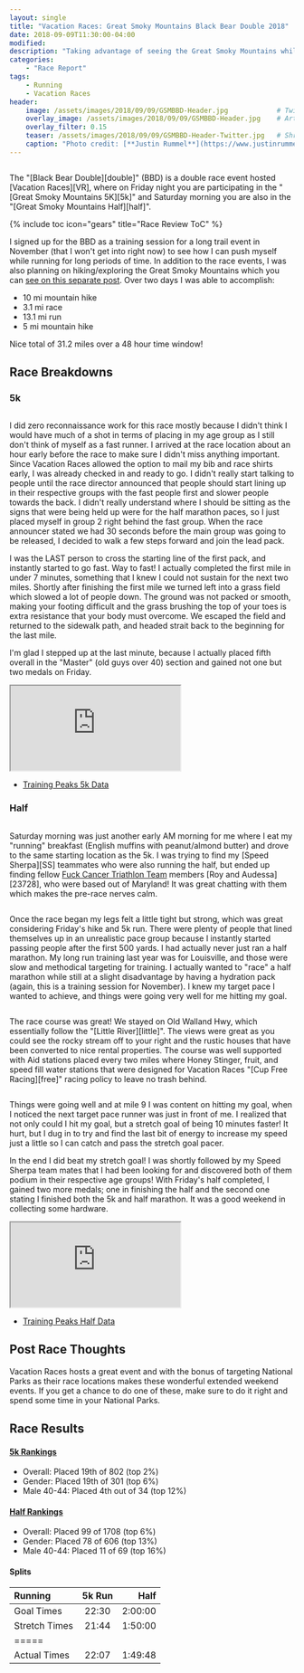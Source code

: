 ```yaml
---
layout: single
title: "Vacation Races: Great Smoky Mountains Black Bear Double 2018"
date: 2018-09-09T11:30:00-04:00
modified:
description: "Taking advantage of seeing the Great Smoky Mountains while also running a 5k and Half Marathon"
categories:
    - "Race Report"
tags:
    - Running
    - Vacation Races
header:
    image: /assets/images/2018/09/09/GSMBBD-Header.jpg            # Twitter (use 'overlay_image')
    overlay_image: /assets/images/2018/09/09/GSMBBD-Header.jpg    # Article header at 2048x768
    overlay_filter: 0.15
    teaser: /assets/images/2018/09/09/GSMBBD-Header-Twitter.jpg   # Shrink image to 575x216
    caption: "Photo credit: [**Justin Rummel**](https://www.justinrummel.com)"
---
```

<figure class="align-right"><a href="{{ site.url }}/assets/images/2018/09/09/GSMBBD-LG-2.jpg"><img src="{{ site.url }}/assets/images/2018/09/09/GSMBBD-SM-2.jpg" alt="" /></a></figure>The "[Black Bear Double][double]" (BBD) is a double race event hosted [Vacation Races][VR], where on Friday night you are participating in the "[Great Smoky Mountains 5K][5k]" and Saturday morning you are also in the "[Great Smoky Mountains Half][half]".

<!-- Table of Contents -->
{% include toc icon="gears" title="Race Review ToC" %}

I signed up for the BBD as a training session for a long trail event in November (that I won't get into right now) to see how I can push myself while running for long periods of time.  In addition to the race events, I was also planning on hiking/exploring the Great Smoky Mountains which you can <a href=" {{ site.url }}/great-smoky-mountains/">see on this separate post</a>.  Over two days I was able to accomplish:

- 10 mi mountain hike
- 3.1 mi race
- 13.1 mi run
- 5 mi mountain hike

Nice total of 31.2 miles over a 48 hour time window!


Race Breakdowns
---

### 5k

<figure class="align-left"><a href="{{ site.url }}/assets/images/2018/09/09/GSMBBD-LG-3.jpg"><img src="{{ site.url }}/assets/images/2018/09/09/GSMBBD-SM-3.jpg" alt="" /></a></figure>I did zero reconnaissance work for this race mostly because I didn't think I would have much of a shot in terms of placing in my age group as I still don't think of myself as a fast runner.  I arrived at the race location about an hour early before the race to make sure I didn't miss anything important.  Since Vacation Races allowed the option to mail my bib and race shirts early, I was already checked in and ready to go.  I didn't really start talking to people until the race director announced that people should start lining up in their respective groups with the fast people first and slower people towards the back.  I didn't really understand where I should be sitting as the signs that were being held up were for the half marathon paces, so I just placed myself in group 2 right behind the fast group.  When the race announcer stated we had 30 seconds before the main group was going to be released, I decided to walk a few steps forward and join the lead pack.

I was the LAST person to cross the starting line of the first pack, and instantly started to go fast.  Way to fast!  I actually completed the first mile in under 7 minutes, something that I knew I could not sustain for the next two miles. Shortly after finishing the first mile we turned left into a grass field which slowed a lot of people down.  The ground was not packed or smooth, making your footing difficult and the grass brushing the top of your toes is extra resistance that your body must overcome.  We escaped the field and returned to the sidewalk path, and headed strait back to the beginning for the last mile.

I'm glad I stepped up at the last minute, because I actually placed fifth overall in the "Master" (old guys over 40) section and gained not one but two medals on Friday.

<!-- Strava Frame -->
<div class="embed-container embed-container-16x9">
    <iframe src='https://www.strava.com/activities/1826328420/embed/faa8c371c8e3f0ff036d2ff6b2d8df64ec0329b8' scrolling='no' allowtransparency webkitAllowFullScreen mozallowfullscreen allowFullScreen></iframe>
</div>

- [Training Peaks 5k Data](http://tpks.ws/POGVP6MNLQWB5BATGRRTUFQWNU)

### Half

<figure class="align-right"><a href="{{ site.url }}/assets/images/2018/09/09/GSMBBD-LG-4.jpg"><img src="{{ site.url }}/assets/images/2018/09/09/GSMBBD-SM-4.jpg" alt="" /></a></figure>Saturday morning was just another early AM morning for me where I eat my "running" breakfast (English muffins with peanut/almond butter) and drove to the same starting location as the 5k.  I was trying to find my [Speed Sherpa][SS] teammates who were also running the half, but ended up finding fellow <a href="{{ site.url }}/fxck/">Fuck Cancer Triathlon Team</a> members [Roy and Audessa][23728], who were based out of Maryland!  It was great chatting with them which makes the pre-race nerves calm.

<figure class="align-left"><a href="{{ site.url }}/assets/images/2018/09/09/GSMBBD-PRO-LG-1.jpg"><img src="{{ site.url }}/assets/images/2018/09/09/GSMBBD-PRO-SM-1.jpg" alt="" /></a></figure>Once the race began my legs felt a little tight but strong, which was great considering Friday's hike and 5k run.  There were plenty of people that lined themselves up in an unrealistic pace group because I instantly started passing people after the first 500 yards.  I had actually never just ran a half marathon.  My long run training last year was for Louisville, and those were slow and methodical targeting for training.  I actually wanted to "race" a half marathon while still at a slight disadvantage by having a hydration pack (again, this is a training session for November).  I knew my target pace I wanted to achieve, and things were going very well for me hitting my goal.

<figure class="align-right"><a href="{{ site.url }}/assets/images/2018/09/09/GSMBBD-PRO-LG-2.jpg"><img src="{{ site.url }}/assets/images/2018/09/09/GSMBBD-PRO-SM-2.jpg" alt="" /></a></figure>The race course was great!  We stayed on Old Walland Hwy, which essentially follow the "[Little River][little]".  The views were great as you could see the rocky stream off to your right and the rustic houses that have been converted to nice rental properties.  The course was well supported with Aid stations placed every two miles where Honey Stinger, fruit, and speed fill water stations that were designed for Vacation Races "[Cup Free Racing][free]" racing policy to leave no trash behind.

<figure class="align-left"><a href="{{ site.url }}/assets/images/2018/09/09/GSMBBD-PRO-LG-2.jpg"><img src="{{ site.url }}/assets/images/2018/09/09/GSMBBD-PRO-SM-3.jpg" alt="" /></a></figure>Things were going well and at mile 9 I was content on hitting my goal, when I noticed the next target pace runner was just in front of me.  I realized that not only could I hit my goal, but a stretch goal of being 10 minutes faster!  It hurt, but I dug in to try and find the last bit of energy to increase my speed just a little so I can catch and pass the stretch goal pacer.

In the end I did beat my stretch goal!  I was shortly followed by my Speed Sherpa team mates that I had been looking for and discovered both of them podium in their respective age groups!  With Friday's half completed, I gained two more medals; one in finishing the half and the second one stating I finished both the 5k and half marathon.  It was a good weekend in collecting some hardware.

<!-- Strava Frame -->
<div class="embed-container embed-container-16x9">
    <iframe src='https://www.strava.com/activities/1827740771/embed/0b6c9f62287e7aa09d895a9f9f9a8799171f340c' scrolling='no' allowtransparency webkitAllowFullScreen mozallowfullscreen allowFullScreen></iframe>
</div>

- [Training Peaks Half Data](http://tpks.ws/XXWFVQL2ZP3C7UTJODEQCNLN7U)


Post Race Thoughts
---

Vacation Races hosts a great event and with the bonus of targeting National Parks as their race locations makes these wonderful extended weekend events.  If you get a chance to do one of these, make sure to do it right and spend some time in your National Parks. 


Race Results
---

#### [5k Rankings][5k_results]

- Overall: Placed 19th of 802 (top 2%)
- Gender: Placed 19th of 301 (top 6%)
- Male 40-44: Placed 4th out of 34 (top 12%)

#### [Half Rankings][half_results]

- Overall: Placed 99 of 1708 (top 6%)
- Gender: Placed 78 of 606 (top 13%)
- Male 40-44: Placed 11 of 69 (top 16%)

#### Splits

| Running            | 5k Run   | Half        |
|:-------------------|:--------:|------------:|
| Goal Times         | 22:30    | 2:00:00     |
| Stretch Times      | 21:44    | 1:50:00     |
|=====
| Actual Times       | 22:07    | 1:49:48     |

[double]: https://vacationraces.com/half-marathons/great-smoky-mountains/doubles-triple/
[VR]: https://vacationraces.com
[5k]: https://vacationraces.com/half-marathons/great-smoky-mountains/5k/
[half]: https://vacationraces.com/half-marathons/great-smoky-mountains/course-details/
[SS]: http://www.speedsherpa.com/
[23728]: https://fxckcancer.crowdchange.co/790/page/23728
[little]: https://en.wikipedia.org/wiki/Little_River_(Tennessee)#Townsend_Wye_to_Walland
[free]: https://vacationraces.com/programs-and-initiatives/cup-free-racing/
[5k_results]: https://runsignup.com/Race/Results/27138/IndividualResult/FCDN?#U8364916
[half_results]: https://runsignup.com/Race/Results/27138/IndividualResult/FCDX?#U8364916
